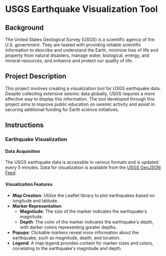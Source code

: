# USGS Earthquake Visualization Tool

## Background

The United States Geological Survey (USGS) is a scientific agency of the U.S. government. They are tasked with providing reliable scientific information to describe and understand the Earth, minimize loss of life and property from natural disasters, manage water, biological, energy, and mineral resources, and enhance and protect our quality of life.

## Project Description

This project involves creating a visualization tool for USGS earthquake data. Despite collecting extensive seismic data globally, USGS requires a more effective way to display this information. The tool developed through this project aims to improve public education on seismic activity and assist in securing additional funding for Earth science initiatives.

## Instructions

### Earthquake Visualization

#### Data Acquisition

The USGS earthquake data is accessible in various formats and is updated every 5 minutes. Data for visualization is available from the [USGS GeoJSON Feed](https://earthquake.usgs.gov/earthquakes/feed/v1.0/summary/all_week.geojson).

#### Visualization Features

- **Map Creation**: Utilize the Leaflet library to plot earthquakes based on longitude and latitude.
- **Marker Representation**: 
  - **Magnitude**: The size of the marker indicates the earthquake's magnitude.
  - **Depth**: The color of the marker indicates the earthquake's depth, with darker colors representing greater depths.
- **Popups**: Clickable markers reveal more information about the earthquake, such as magnitude, depth, and location.
- **Legend**: A map legend provides context for marker sizes and colors, correlating to the earthquake's magnitude and depth.
